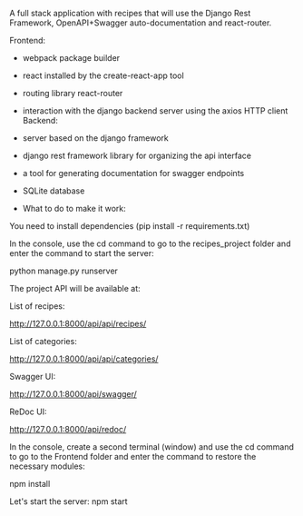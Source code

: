 A full stack application with recipes that will use the Django Rest Framework, OpenAPI+Swagger auto-documentation and react-router.

Frontend:
- webpack package builder
- react installed by the create-react-app tool
- routing library react-router
- interaction with the django backend server using the axios HTTP client
Backend:
- server based on the django framework
- django rest framework library for organizing the api interface
- a tool for generating documentation for swagger endpoints
- SQLite database

- What to do to make it work:

You need to install dependencies (pip install -r requirements.txt)

In the console, use the cd command to go to the recipes_project folder and enter the command to start the server:

python manage.py runserver

The project API will be available at:

List of recipes:

http://127.0.0.1:8000/api/api/recipes/

List of categories:

http://127.0.0.1:8000/api/api/categories/

Swagger UI:

http://127.0.0.1:8000/api/swagger/

ReDoc UI:

http://127.0.0.1:8000/api/redoc/

In the console, create a second terminal (window) and use the cd command to go to the Frontend folder and enter the command to restore the necessary modules:

npm install

Let's start the server:
npm start

